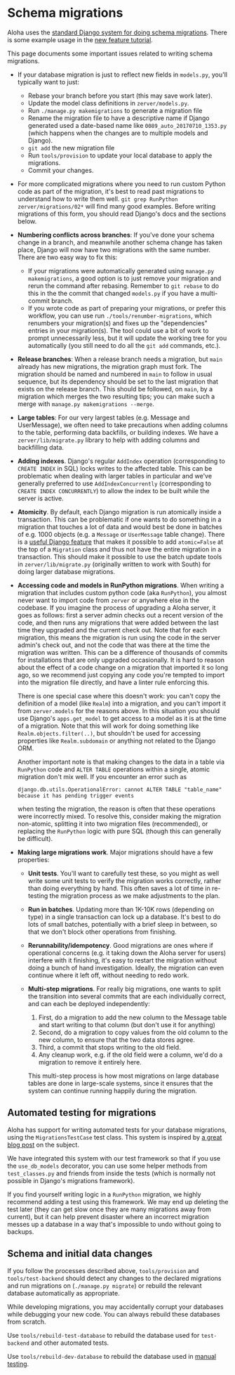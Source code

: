 # Schema migrations

Aloha uses the [standard Django system for doing schema
migrations](https://docs.djangoproject.com/en/3.2/topics/migrations/).
There is some example usage in the [new feature
tutorial](../tutorials/new-feature-tutorial.md).

This page documents some important issues related to writing schema
migrations.

- If your database migration is just to reflect new fields in
  `models.py`, you'll typically want to just:
  - Rebase your branch before you start (this may save work later).
  - Update the model class definitions in `zerver/models.py`.
  - Run `./manage.py makemigrations` to generate a migration file
  - Rename the migration file to have a descriptive name if Django
    generated used a date-based name like `0089_auto_20170710_1353.py`
    (which happens when the changes are to multiple models and Django).
  - `git add` the new migration file
  - Run `tools/provision` to update your local database to apply the
    migrations.
  - Commit your changes.
- For more complicated migrations where you need to run custom Python
  code as part of the migration, it's best to read past migrations to
  understand how to write them well.
  `git grep RunPython zerver/migrations/02*` will find many good
  examples. Before writing migrations of this form, you should read
  Django's docs and the sections below.
- **Numbering conflicts across branches**: If you've done your schema
  change in a branch, and meanwhile another schema change has taken
  place, Django will now have two migrations with the same
  number. There are two easy way to fix this:
  - If your migrations were automatically generated using
    `manage.py makemigrations`, a good option is to just remove your
    migration and rerun the command after rebasing. Remember to
    `git rebase` to do this in the the commit that changed `models.py`
    if you have a multi-commit branch.
  - If you wrote code as part of preparing your migrations, or prefer
    this workflow, you can use run `./tools/renumber-migrations`,
    which renumbers your migration(s) and fixes up the "dependencies"
    entries in your migration(s). The tool could use a bit of work to
    prompt unnecessarily less, but it will update the working tree for
    you automatically (you still need to do all the `git add`
    commands, etc.).
- **Release branches**: When a release branch needs a migration, but
  `main` already has new migrations, the migration graph must fork.
  The migration should be named and numbered in `main` to follow in
  usual sequence, but its dependency should be set to the last
  migration that exists on the release branch. This should be
  followed, on `main`, by a migration which merges the two resulting
  tips; you can make such a merge with `manage.py makemigrations --merge`.
- **Large tables**: For our very largest tables (e.g. Message and
  UserMessage), we often need to take precautions when adding columns
  to the table, performing data backfills, or building indexes. We
  have a `zerver/lib/migrate.py` library to help with adding columns
  and backfilling data.
- **Adding indexes**. Django's regular `AddIndex` operation (corresponding
  to `CREATE INDEX` in SQL) locks writes to the affected table. This can be
  problematic when dealing with larger tables in particular and we've
  generally preferred to use `AddIndexConcurrently` (corresponding to
  `CREATE INDEX CONCURRENTLY`) to allow the index to be built while
  the server is active.
- **Atomicity**. By default, each Django migration is run atomically
  inside a transaction. This can be problematic if one wants to do
  something in a migration that touches a lot of data and would best
  be done in batches of e.g. 1000 objects (e.g. a `Message` or
  `UserMessage` table change). There is a [useful Django
  feature][migrations-non-atomic] that makes it possible to add
  `atomic=False` at the top of a `Migration` class and thus not have
  the entire migration in a transaction. This should make it possible
  to use the batch update tools in `zerver/lib/migrate.py` (originally
  written to work with South) for doing larger database migrations.

- **Accessing code and models in RunPython migrations**. When writing
  a migration that includes custom python code (aka `RunPython`), you
  almost never want to import code from `zerver` or anywhere else in
  the codebase. If you imagine the process of upgrading a Aloha
  server, it goes as follows: first a server admin checks out a recent
  version of the code, and then runs any migrations that were added
  between the last time they upgraded and the current check out. Note
  that for each migration, this means the migration is run using the
  code in the server admin's check out, and not the code that was there at the
  time the migration was written. This can be a difference of
  thousands of commits for installations that are only upgraded
  occasionally. It is hard to reason about the effect of a code change
  on a migration that imported it so long ago, so we recommend just
  copying any code you're tempted to import into the migration file
  directly, and have a linter rule enforcing this.

  There is one special case where this doesn't work: you can't copy
  the definition of a model (like `Realm`) into a migration, and you
  can't import it from `zerver.models` for the reasons above. In this
  situation you should use Django's `apps.get_model` to get access to
  a model as it is at the time of a migration. Note that this will
  work for doing something like `Realm.objects.filter(..)`, but
  shouldn't be used for accessing properties like `Realm.subdomain` or
  anything not related to the Django ORM.

  Another important note is that making changes to the data in a table
  via `RunPython` code and `ALTER TABLE` operations within a single,
  atomic migration don't mix well. If you encounter an error such as

  ```text
  django.db.utils.OperationalError: cannot ALTER TABLE "table_name" because it has pending trigger events
  ```

  when testing the migration, the reason is often that these operations
  were incorrectly mixed. To resolve this, consider making the migration
  non-atomic, splitting it into two migration files (recommended), or replacing the
  `RunPython` logic with pure SQL (though this can generally be difficult).

- **Making large migrations work**. Major migrations should have a
  few properties:

  - **Unit tests**. You'll want to carefully test these, so you might
    as well write some unit tests to verify the migration works
    correctly, rather than doing everything by hand. This often saves
    a lot of time in re-testing the migration process as we make
    adjustments to the plan.
  - **Run in batches**. Updating more than 1K-10K rows (depending on
    type) in a single transaction can lock up a database. It's best
    to do lots of small batches, potentially with a brief sleep in
    between, so that we don't block other operations from finishing.
  - **Rerunnability/idempotency**. Good migrations are ones where if
    operational concerns (e.g. it taking down the Aloha server for
    users) interfere with it finishing, it's easy to restart the
    migration without doing a bunch of hand investigation. Ideally,
    the migration can even continue where it left off, without needing
    to redo work.
  - **Multi-step migrations**. For really big migrations, one wants
    to split the transition into several commits that are each
    individually correct, and can each be deployed independently:

    1. First, do a migration to add the new column to the Message table
       and start writing to that column (but don't use it for anything)
    2. Second, do a migration to copy values from the old column to
       the new column, to ensure that the two data stores agree.
    3. Third, a commit that stops writing to the old field.
    4. Any cleanup work, e.g. if the old field were a column, we'd do
       a migration to remove it entirely here.

    This multi-step process is how most migrations on large database
    tables are done in large-scale systems, since it ensures that the
    system can continue running happily during the migration.

## Automated testing for migrations

Aloha has support for writing automated tests for your database
migrations, using the `MigrationsTestCase` test class. This system is
inspired by [a great blog post][django-migration-test-blog-post] on
the subject.

We have integrated this system with our test framework so that if you
use the `use_db_models` decorator, you can use some helper methods
from `test_classes.py` and friends from inside the tests (which is
normally not possible in Django's migrations framework).

If you find yourself writing logic in a `RunPython` migration, we
highly recommend adding a test using this framework. We may end up
deleting the test later (they can get slow once they are many
migrations away from current), but it can help prevent disaster where
an incorrect migration messes up a database in a way that's impossible
to undo without going to backups.

[django-migration-test-blog-post]: https://www.caktusgroup.com/blog/2016/02/02/writing-unit-tests-django-migrations/
[migrations-non-atomic]: https://docs.djangoproject.com/en/3.2/howto/writing-migrations/#non-atomic-migrations

## Schema and initial data changes

If you follow the processes described above, `tools/provision` and
`tools/test-backend` should detect any changes to the declared
migrations and run migrations on (`./manage.py migrate`) or rebuild
the relevant database automatically as appropriate.

While developing migrations, you may accidentally corrupt
your databases while debugging your new code.
You can always rebuild these databases from scratch.

Use `tools/rebuild-test-database` to rebuild the database
used for `test-backend` and other automated tests.

Use `tools/rebuild-dev-database` to rebuild the database
used in [manual testing](../development/using.md).
